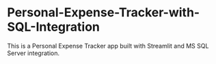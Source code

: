 # Personal-Expense-Tracker-with-SQL-Integration
This is a Personal Expense Tracker app built with Streamlit and MS SQL Server integration.
